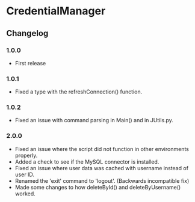 # CredentialManager
## Changelog
### 1.0.0
- First release

### 1.0.1
- Fixed a type with the refreshConnection() function.

### 1.0.2
- Fixed an issue with command parsing in Main() and in JUtils.py.

### 2.0.0
- Fixed an issue where the script did not function in other environments properly.
- Added a check to see if the MySQL connector is installed.
- Fixed an issue where user data was cached with username instead of user ID.
- Renamed the 'exit' command to 'logout'. (Backwards incompatible fix)
- Made some changes to how deleteById() and deleteByUsername() worked.
